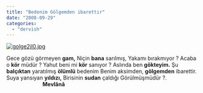 ```yaml
---
title: "Bedenim Gölgemden ibarettir"
date: "2008-09-29"
categories: 
  - "dervish"
---
```


[![golge2jl0.jpg](/uploads/2008/09/golge2jl0.jpg)](/uploads/2008/09/golge2jl0.jpg "golge2jl0.jpg")

Gece gözü görmeyen **gam,** Niçin **bana** sarılmış, Yakamı bırakmıyor ? Acaba o **kör** müdür ? Yahut beni mi **kör** sanıyor ? Aslında ben **gökteyim.** Şu **balçıktan** yaratılmış **ölümlü** bedenim Benim aksimden, **gölgemden** ibarettir. Suya yansıyan **yıldızı,** Birisinin **sudan** çaldığı Görülmüşmüdür ?.                         **Mevlânâ**
